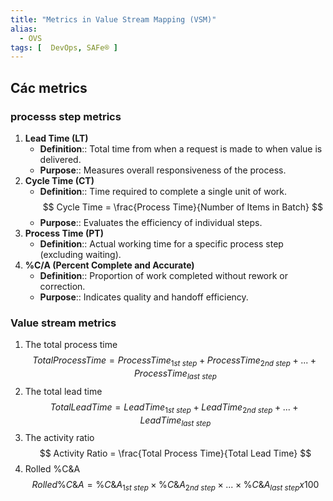 ```yaml
---
title: "Metrics in Value Stream Mapping (VSM)"
alias:
  - OVS
tags: [  DevOps, SAFe® ]
---
```


## Các metrics

### processs step metrics

1. **Lead Time (LT)**
   * **Definition**:: Total time from when a request is made to when value is delivered.
   * **Purpose**:: Measures overall responsiveness of the process.
2. **Cycle Time (CT)**
   * **Definition**:: Time required to complete a single unit of work.
    $$
    Cycle Time = \frac{Process Time}{Number of Items in Batch}
    $$
   * **Purpose**:: Evaluates the efficiency of individual steps.
3. **Process Time (PT)**
   * **Definition**:: Actual working time for a specific process step (excluding waiting).
4. **%C/A (Percent Complete and Accurate)**
   * **Definition**:: Proportion of work completed without rework or correction.
   * **Purpose**:: Indicates quality and handoff efficiency.


### Value stream metrics

1. The total process time
   $$
    Total Process Time = Process Time_{1st\ step} + Process Time_{2nd\ step} + ... + Process Time_{last\ step}
   $$
2. The total lead time
   $$
    Total Lead Time = Lead Time_{1st\ step} + Lead Time_{2nd\ step} + ... + Lead Time_{last\ step}
   $$
3. The activity ratio
   $$
   Activity Ratio = \frac{Total Process Time}{Total Lead Time}
   $$
4. Rolled %C&A
  $$
  Rolled \%C\&A = \%C\&A_{1st\ step} \times \%C\&A_{2nd\ step} \times ... \times \%C\&A_{last\ step} x 100
  $$